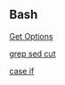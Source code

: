 ## Bash

[Get Options](bash_resources/opts.md)

[grep sed cut](bash_resources/grep-cut-sed.md)

[case if](bash_resources/case_if.md)